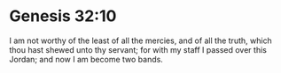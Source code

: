 # Genesis 32:10

I am not worthy of the least of all the mercies, and of all the truth, which thou hast shewed unto thy servant; for with my staff I passed over this Jordan; and now I am become two bands.